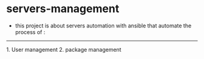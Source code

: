 # servers-management
- this project is about servers automation with ansible that automate the process of :
<hr>
1. User management
2. package management
 
